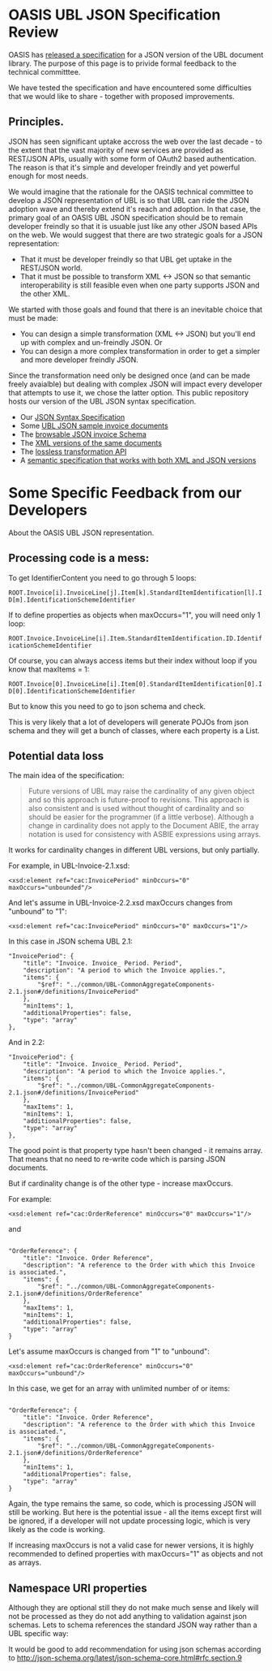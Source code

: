 # OASIS UBL JSON Specification Review

OASIS has [released a specification](https://www.oasis-open.org/news/announcements/ubl-2-1-json-alternate-representation-v1-0-and-business-document-naming-and-desig) for a JSON version of the UBL document library.  The purpose of this page is to privide formal feedback to the technical committtee.

We have tested the specification and have encountered some difficulties that we would like to share - together with proposed improvements.

## Principles.

JSON has seen significant uptake accross the web over the last decade - to the extent that the vast majority of new services are provided as REST/JSON APIs, usually with some form of OAuth2 based authentication.  The reason is that it's simple and developer freindly and yet powerful enough for most needs.  

We would imagine that the rationale for the OASIS technical committee to develop a JSON representation of UBL is so that UBL can ride the JSON adoption wave and thereby extend it's reach and adoption.  In that case, the primary goal of an OASIS UBL JSON specification should be to remain developer freindly so that it is usuable just like any other JSON based APIs on the web.  We would suggest that there are two strategic goals for a JSON representation:

* That it must be developer freindly so that UBL get uptake in the REST/JSON world.
* That it must be possible to transform XML <-> JSON so that semantic interoperability is still feasible even when one party supports JSON and the other XML.

We started with those goals and found that there is an inevitable choice that must be made:

* You can design a simple transformation (XML <-> JSON) but you'll end up with complex and un-freindly JSON.  Or
* You can design a more complex transformation in order to get a simpler and more developer freindly JSON.

Since the transformation need only be designed once (and can be made freely avaialble) but dealing with complex JSON will impact every developer that attempts to use it, we chose the latter option.  This public repository hosts our version of the UBL JSON syntax specification.  

* Our [JSON Syntax Specification](http://ausdigital.org/specs/ausdigital-syn/2.0/)
* Some [UBL JSON sample invoice documents](https://github.com/ausdigital/ausdigital-bill/tree/master/resources/ausdigital-syn/2.0/samples/Invoice)
* The [browsable JSON invoice Schema](http://ausdigital.org/docson.html#https://raw.githubusercontent.com/ausdigital/ausdigital-bill/master/resources/ausdigital-syn/2.0/spec/Invoice.json)
* The [XML versions of the same documents](https://github.com/ausdigital/ausdigital-bill/tree/master/resources/ausdigital-syn/1.0/samples/Invoice)
* The [lossless transformation API](http://testpoint.io/syn)
* A [semantic specification that works with both XML and JSON versions](http://ausdigital.org/specs/ausdigital-bill/1.0/)

# Some Specific Feedback from our Developers

About the OASIS UBL JSON representation. 

## Processing code is a mess:

To get IdentifierContent you need to go through 5 loops:

`ROOT.Invoice[i].InvoiceLine[j].Item[k].StandardItemIdentification[l].ID[m].IdentificationSchemeIdentifier`

If to define properties as objects when maxOccurs="1", you will need only 1 loop:

`ROOT.Invoice.InvoiceLine[i].Item.StandardItemIdentification.ID.IdentificationSchemeIdentifier`

Of course, you can always access items but their index without loop if you know that maxItems = 1:

`ROOT.Invoice[0].InvoiceLine[i].Item[0].StandardItemIdentification[0].ID[0].IdentificationSchemeIdentifier`

But to know this you need to go to json schema and check.

This is very likely that a lot of developers will generate POJOs from json schema and they will get a bunch of classes, 
where each property is a List.

## Potential data loss

The main idea of the specification:
>Future versions of UBL may raise the cardinality of any given object and so this approach is future-proof to revisions.
This approach is also consistent and is used without thought of cardinality and so should be easier for the programmer 
(if a little verbose). Although a change in cardinality does not apply to the Document ABIE, the array notation is used 
for consistency with ASBIE expressions using arrays.

It works for cardinality changes in different UBL versions, but only partially.

For example, in UBL-Invoice-2.1.xsd:

`<xsd:element ref="cac:InvoicePeriod" minOccurs="0" maxOccurs="unbounded"/>`

And let's assume in UBL-Invoice-2.2.xsd maxOccurs changes from "unbound" to "1":

`<xsd:element ref="cac:InvoicePeriod" minOccurs="0" maxOccurs="1"/>`

In this case in JSON schema UBL 2.1:

```
"InvoicePeriod": {
	"title": "Invoice. Invoice_ Period. Period",
	"description": "A period to which the Invoice applies.",
	"items": {
		"$ref": "../common/UBL-CommonAggregateComponents-2.1.json#/definitions/InvoicePeriod"
	},
	"minItems": 1,
	"additionalProperties": false,
	"type": "array"
},
```

And in 2.2:


```
"InvoicePeriod": {
	"title": "Invoice. Invoice_ Period. Period",
	"description": "A period to which the Invoice applies.",
	"items": {
		"$ref": "../common/UBL-CommonAggregateComponents-2.1.json#/definitions/InvoicePeriod"
	},
	"maxItems": 1,
	"minItems": 1,
	"additionalProperties": false,
	"type": "array"
},
```
The good point is that property type hasn't been changed - it remains array. That means that no need to re-write code 
which is parsing JSON documents.

But if cardinality change is of the other type - increase maxOccurs.

For example:

`<xsd:element ref="cac:OrderReference" minOccurs="0" maxOccurs="1"/>`

and 

```

"OrderReference": {
	"title": "Invoice. Order Reference",
	"description": "A reference to the Order with which this Invoice is associated.",
	"items": {
		"$ref": "../common/UBL-CommonAggregateComponents-2.1.json#/definitions/OrderReference"
	},
	"maxItems": 1,
	"minItems": 1,
	"additionalProperties": false,
	"type": "array"
}

```

Let's assume maxOccurs is changed from "1" to "unbound":

`<xsd:element ref="cac:OrderReference" minOccurs="0" maxOccurs="unbound"/>`

In this case, we get for an array with unlimited number of or items:

```

"OrderReference": {
	"title": "Invoice. Order Reference",
	"description": "A reference to the Order with which this Invoice is associated.",
	"items": {
		"$ref": "../common/UBL-CommonAggregateComponents-2.1.json#/definitions/OrderReference"
	},
	"minItems": 1,
	"additionalProperties": false,
	"type": "array"
}

```

Again, the type remains the same, so code, which is processing JSON will still be working. But here is the potential issue - 
all the items except first will be ignored, if a developer will not update processing logic, which is very likely as the code is working.

If increasing maxOccurs is not a valid case for newer versions, it is highly recommended to defined properties with maxOccurs="1"
as objects and not as arrays.

## Namespace URI properties

Although they are optional still they do not make much sense and likely will not be processed as they do not add anything 
to validation against json schemas. Lets to schema references the standard JSON way rather than a UBL specific way:

It would be good to add recommendation for using json schemas according to http://json-schema.org/latest/json-schema-core.html#rfc.section.9
